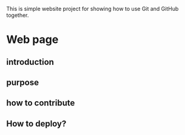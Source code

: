 This is simple website project for showing how to use Git and GitHub together. 
# Web page
## introduction
## purpose
## how to contribute
## How to deploy?

